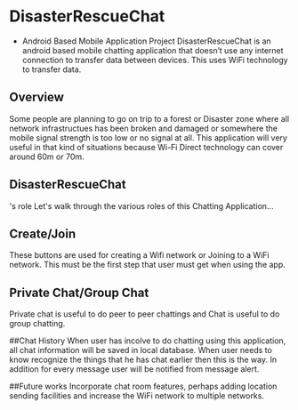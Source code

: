 # DisasterRescueChat
 - Android Based Mobile Application
Project DisasterRescueChat
 is an android based mobile chatting application 
that doesn’t use any internet connection to transfer data between devices. This uses WiFi technology to transfer data.


## Overview
Some people are planning to go on trip to a forest or Disaster zone where all network infrastructues has been broken and damaged or somewhere the mobile 
signal strength is too low or no signal at all. This application will very useful in that kind of situations because 
Wi-Fi Direct technology can cover around 60m or 70m.
## DisasterRescueChat
's role
Let's walk through the various roles of this Chatting Application...
## Create/Join
These buttons are used for creating a Wifi network or Joining to a WiFi network. This must be the first step that user must get when using the app.

## Private Chat/Group Chat
Private chat is useful to do peer to peer chattings and Chat is useful to do group chatting.

##Chat History
When user has incolve to do chatting using this application, all chat information will be saved in local database. When user needs to know recognize the things that he has chat earlier then this is the way. In addition for every message user will be notified from message alert.

##Future works
Incorporate chat room features, perhaps adding location sending facilities and increase the WiFi network to multiple networks.
